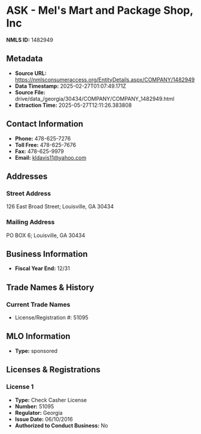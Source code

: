 # ASK - Mel's Mart and Package Shop, Inc

**NMLS ID:** 1482949

## Metadata
- **Source URL:** https://nmlsconsumeraccess.org/EntityDetails.aspx/COMPANY/1482949
- **Data Timestamp:** 2025-02-27T01:07:49.171Z
- **Source File:** drive/data_/georgia/30434/COMPANY/COMPANY_1482949.html
- **Extraction Time:** 2025-05-27T12:11:26.383808

## Contact Information
- **Phone:** 478-625-7276
- **Toll Free:** 478-625-7676
- **Fax:** 478-625-9979
- **Email:** kldavis11@yahoo.com

## Addresses
### Street Address
126 East Broad Street; Louisville, GA 30434

### Mailing Address
PO BOX 6; Louisville, GA 30434

## Business Information
- **Fiscal Year End:** 12/31

## Trade Names & History
### Current Trade Names
- License/Registration #: 51095

## MLO Information
- **Type:** sponsored

## Licenses & Registrations

### License 1
- **Type:** Check Casher License
- **Number:** 51095
- **Regulator:** Georgia
- **Issue Date:** 06/10/2016
- **Authorized to Conduct Business:** No
